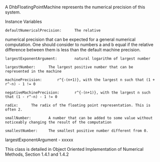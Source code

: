 A DhbFloatingPointMachine represents the numerical precision of this system.

Instance Variables

	defaultNumericalPrecision:		The relative 
numerical precision that can be expected for a general numerical computation. One should consider to numbers a and b equal if the relative difference between them is less than the default machine precision.

	largestExponentArgument:		natural logarithm of largest number

	largestNumber:		The largest positive number that can be represented in the machine

	machinePrecision:		r^{-(n+1)}, with the largest n such that (1 + r^-n) - 1 != 0

	negativeMachinePrecision:		r^{-(n+1)}, with the largest n such that (1 - r^-n) - 1 != 0

	radix:		The radix of the floating point representation. This is often 2.

	smallNumber:		A number that can be added to some value without noticeably changing the result of the computation

	smallestNumber:		The smallest positive number different from 0.


largestExponentArgument
	- xxxxx

This class is detailed in Object Oriented Implementation of Numerical Methods, Section 1.4.1 and 1.4.2